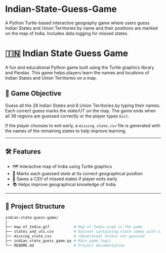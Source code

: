 # Indian-State-Guess-Game
A Python Turtle-based interactive geography game where users guess Indian States and Union Territories by name and their positions are marked on the map of India. Includes data logging for missed states.

# 🇮🇳 Indian State Guess Game

A fun and educational Python game built using the Turtle graphics library and Pandas. This game helps players learn the names and locations of Indian States and Union Territories on a map.


## 🧠 Game Objective

Guess all the 28 Indian States and 8 Union Territories by typing their names. Each correct guess marks the state/UT on the map. The game ends when all 36 regions are guessed correctly or the player types `Exit`.

If the player chooses to exit early, a `missing_state.csv` file is generated with the names of the remaining states to help improve learning.

---

## 🛠 Features

- 🗺️ Interactive map of India using Turtle graphics
- 📌 Marks each guessed state at its correct geographical position
- 🧾 Saves a CSV of missed states if player exits early
- 📚 Helps improve geographical knowledge of India

---

## 📂 Project Structure

```bash
indian-state-guess-game/
│
├── map_of_India.gif           # Map of India used in the game
├── states_and_uts.csv         # Dataset containing state names with x, y coordinates
├── missing_state.csv          # (Generated) States not guessed
├── indian_state_guess_game.py # Main game logic
└── README.md                  # Project documentation
